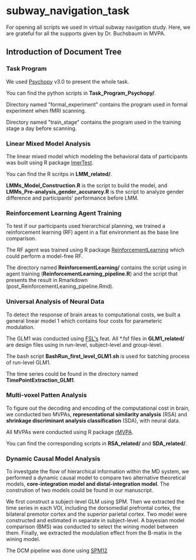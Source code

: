 # subway_navigation_task
For opening all scripts we used in virtual subway navigation study. Here, we are grateful for all the supports given by Dr. Buchsbaum in MVPA.

## Introduction of Document Tree

### Task Program

We used [Psychopy](https://www.psychopy.org/) v3.0 to present the whole task.

You can find the python scripts in **Task_Program_Psychopy/**.

Directory named "formal_experiment" contains the program used in formal experiment when fMRI scanning.

Directory named "train_stage" contains the program used in the training stage a day before scanning.

### Linear Mixed Model Analysis

The linear mixed model which modeling the behavioral data of participants was built using R package [lmerTest](https://cran.r-project.org/web/packages/lmerTest/index.html).

You can find the R scritps in **LMM_related/**.

**LMMs_Model_Construction.R** is the script to build the model, and **LMMs_Pre-analysis_gender_accurarcy.R** is the script to analyze gender difference and participants' performance before LMM.

### Reinforcement Learning Agent Training

To test if our participants used hierarchical planning, we trained a reinforcement learning (RF) agent in a flat environment as the base line comparison.

The RF agent was trained using R package [ReinforcementLearning](https://cran.r-project.org/web/packages/ReinforcementLearning/index.html) which could perform a model-free RF.

The directory named **ReinforcementLearning/** contains the script using in agent training (**ReinforcementLearning_pipeline.R**) and the script that presents the result in Rmarkdown (post_ReinforcementLeaning_pipeline.Rmd).

### Universal Analysis of Neural Data

To detect the response of brain areas to computational costs, we built a general linear model 1 which contains four costs for parameteric modulation.

The GLM1 was conducted using [FSL's](https://fsl.fmrib.ox.ac.uk/fsl/fslwiki/) feat. All *.fsf files in **GLM1_related/** are design files using in run-level, subject-level and group-level.

The bash script **BashRun_first_level_GLM1.sh** is used for batching process of run-level GLM1.

The time series could be found in the directory named **TimePointExtraction_GLM1**.

### Multi-voxel Patten Analysis

To figure out the decoding and encoding of the computational cost in brain, we conducted two MVPAs, **representational similarity analysis** (RSA) and **shrinkage discriminant analysis classification** (SDA), with neural data.

All MVPAs were conducted using R package [rMVPA](https://github.com/bbuchsbaum/rMVPA).

You can find the corresponding scripts in **RSA_related/** and **SDA_related/**.

### Dynamic Causal Model Analysis

To investgate the flow of hierarchical information within the MD system, we performed a dynamic causal model to compare two alternative theoretical models, **core-integration model and distal-integration model**. The constrution of two models could be found in our manuscript.

We first construct a subject-level GLM using SPM. Then we extracted the time series in each VOI, including the dorsomedial prefrontal cortex, the bilateral premotor cortex and the superior parietal cortex. Two model were constructed and estimated in separate in subject-level. A bayesian model comparison (BMS) was conducted to select the wining model between them. Finally, we extracted the modulation effect from the B-matix in the wining model. 

The DCM pipeline was done using [SPM12](https://www.fil.ion.ucl.ac.uk/spm/)
